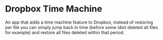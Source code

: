 Dropbox Time Machine
====================

An app that adds a time machine feature to Dropbox, instead of restoring per
file you can simply jump back in time (before some idiot deleted all files for
example) and restore all files deleted within that period.

